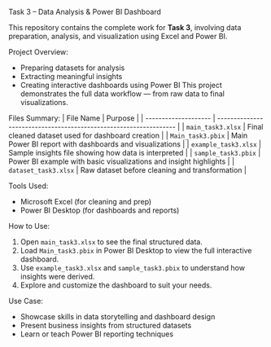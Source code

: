 Task 3 – Data Analysis & Power BI Dashboard

This repository contains the complete work for **Task 3**, involving data preparation, analysis, and visualization using Excel and Power BI.

Project Overview:
* Preparing datasets for analysis
* Extracting meaningful insights
* Creating interactive dashboards using Power BI
This project demonstrates the full data workflow — from raw data to final visualizations.

Files Summary:
| File Name            | Purpose                                                           |
| -------------------- | ----------------------------------------------------------------- |
| `main_task3.xlsx`    | Final cleaned dataset used for dashboard creation                 |
| `Main_task3.pbix`    | Main Power BI report with dashboards and visualizations           |
| `example_task3.xlsx` | Sample insights file showing how data is interpreted              |
| `sample_task3.pbix`  | Power BI example with basic visualizations and insight highlights |
| `dataset_task3.xlsx` | Raw dataset before cleaning and transformation                    |

Tools Used:
* Microsoft Excel (for cleaning and prep)
* Power BI Desktop (for dashboards and reports)

How to Use:
1. Open `main_task3.xlsx` to see the final structured data.
2. Load `Main_task3.pbix` in Power BI Desktop to view the full interactive dashboard.
3. Use `example_task3.xlsx` and `sample_task3.pbix` to understand how insights were derived.
4. Explore and customize the dashboard to suit your needs.

Use Case:
* Showcase skills in data storytelling and dashboard design
* Present business insights from structured datasets
* Learn or teach Power BI reporting techniques
